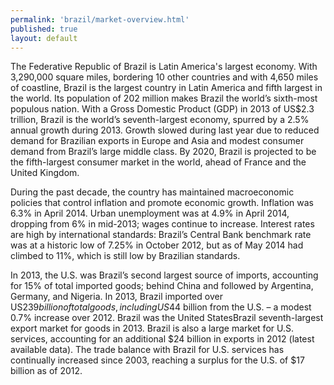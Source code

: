 ```yaml
--- 
permalink: 'brazil/market-overview.html' 
published: true 
layout: default
---
```

The Federative Republic of Brazil is Latin America's largest economy. With 3,290,000 square miles, bordering 10 other countries and with 4,650 miles of coastline, Brazil is the largest country in Latin America and fifth largest in the world. Its population of 202 million makes Brazil the world’s sixth-most populous nation. With a Gross Domestic Product (GDP) in 2013 of US$2.3 trillion, Brazil is the world’s seventh-largest economy, spurred by a 2.5% annual growth during 2013. Growth slowed during last year due to reduced demand for Brazilian exports in Europe and Asia and modest consumer demand from Brazil’s large middle class. By 2020, Brazil is projected to be the fifth-largest consumer market in the world, ahead of France and the United Kingdom.

During the past decade, the country has maintained macroeconomic policies that control inflation and promote economic growth. Inflation was 6.3% in April 2014. Urban unemployment was at 4.9% in April 2014, dropping from 6% in mid-2013; wages continue to increase. Interest rates are high by international standards: Brazil’s Central Bank benchmark rate was at a historic low of 7.25% in October 2012, but as of May 2014 had climbed to 11%, which is still low by Brazilian standards.

In 2013, the U.S. was Brazil’s second largest source of imports, accounting for 15% of total imported goods; behind China and followed by Argentina, Germany, and Nigeria. In 2013, Brazil imported over US$239 billion of total goods, including US$44 billion from the U.S. – a modest 0.7% increase over 2012. Brazil was the United StatesBrazil seventh-largest export market for goods in 2013. Brazil is also a large market for U.S. services, accounting for an additional $24 billion in exports in 2012 (latest available data). The trade balance with Brazil for U.S. services has continually increased since 2003, reaching a surplus for the U.S. of $17 billion as of 2012.
